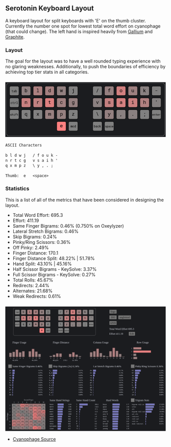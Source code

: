 ## Serotonin Keyboard Layout

A keyboard layout for split keyboards with 'E' on the thumb cluster. Currently the number one spot for lowest total word effort on cyanophage (that could change). The left hand is
inspired heavily from [Gallium](https://github.com/GalileoBlues/Gallium) and [Graphite](https://github.com/rdavison/graphite-layout).

### Layout

The goal for the layout was to have a well rounded typing experience with no glaring weaknesses. Additionally, to push the boundaries of efficiency by achieving top tier stats in all categories.

<img src="https://raw.githubusercontent.com/drogalis/Serotonin/main/assets/serotonin-layout.png" alt="Serotonin Layout" style="padding-top: 10px;">

```
ASCII Characters

b l d w j   / f o u k -
n r t c g   v s a i h '
q x m p z   \ y , . ;

Thumb:  e   <space>
```

### Statistics

This is a list of all of the metrics that have been considered in designing the layout.  

- Total Word Effort: 695.3
- Effort: 411.19
- Same Finger Bigrams: 0.46% (0.750% on Oxeylyzer)
- Lateral Stretch Bigrams: 0.46%
- Skip Bigrams: 0.24%
- Pinky/Ring Scissors: 0.36%
- Off Pinky: 2.49%
- Finger Distance: 170.1
- Finger Distance Split: 48.22% | 51.78%
- Hand Split: 43.10% | 45.16%
- Half Scissor Bigrams - KeySolve: 3.37%
- Full Scissor Bigrams - KeySolve: 0.27%
- Total Rolls: 45.67%
- Redirects: 2.44%
- Alternates: 21.68%
- Weak Redirects: 0.61%

<img src="https://raw.githubusercontent.com/drogalis/Serotonin/main/assets/serotonin-stats.png" alt="Serotonin Stats" style="padding-top: 10px;">

- [Cyanophage Source](https://cyanophage.github.io/playground.html?layout=bldwj%2Ffouk-nrtcgvsaih%27qxmpz%5Cy%2C.%3B%5Ee&mode=ergo&lan=english)
